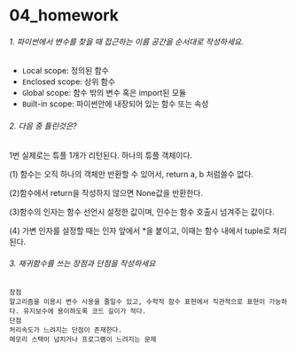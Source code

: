 # 04_homework

###### 1. 파이썬에서 변수를 찾을 때 접근하는 이름 공간을 순서대로 작성하세요.

- `L`ocal scope: 정의된 함수
- `E`nclosed scope: 상위 함수
- `G`lobal scope: 함수 밖의 변수 혹은 import된 모듈
- `B`uilt-in scope: 파이썬안에 내장되어 있는 함수 또는 속성

###### 2. 다음 중 틀린것은?      

1번 실제로는 튜플 1개가 리턴된다.  하나의 튜플 객체이다.

(1) 함수는 오직 하나의 객체만 반환할 수 있어서, return a, b 처럼쓸수 없다.

(2)함수에서 return을 작성하지 않으면 None값을 반환한다. 

(3)함수의 인자는 함수 선언시 설정한 값이며, 인수는 함수 호출시 넘겨주는 값이다. 

(4) 가변 인자를 설정할 때는 인자 앞에서 *을 붙이고, 이때는 함수 내에서 tuple로 처리된다.



###### 3. 재귀함수를 쓰는 장점과 단점을 작성하세요

```
장점 
알고리즘을 이용시 변수 사용을 줄일수 있고, 수학적 함수 표현에서 직관적으로 표현이 가능하다. 유지보수에 용이하도록 코드 길이가 적다. 
단점 
처리속도가 느려지는 단점이 존재한다. 
메모리 스택이 넘치거나 프로그램이 느려지는 문제

```

